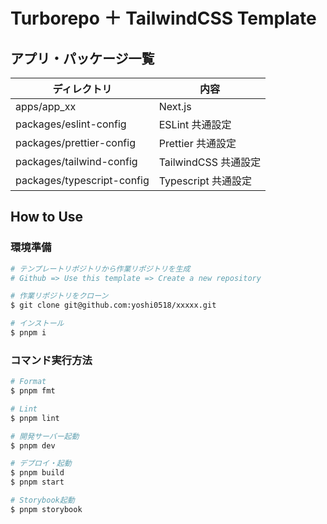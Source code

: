 # Turborepo ＋ TailwindCSS Template

## アプリ・パッケージ一覧

| ディレクトリ               | 内容                 |
| -------------------------- | -------------------- |
| apps/app_xx                | Next.js              |
| packages/eslint-config     | ESLint 共通設定      |
| packages/prettier-config   | Prettier 共通設定    |
| packages/tailwind-config   | TailwindCSS 共通設定 |
| packages/typescript-config | Typescript 共通設定  |

## How to Use

### 環境準備

```bash
# テンプレートリポジトリから作業リポジトリを生成
# Github => Use this template => Create a new repository

# 作業リポジトリをクローン
$ git clone git@github.com:yoshi0518/xxxxx.git

# インストール
$ pnpm i
```

### コマンド実行方法

```bash
# Format
$ pnpm fmt

# Lint
$ pnpm lint

# 開発サーバー起動
$ pnpm dev

# デプロイ・起動
$ pnpm build
$ pnpm start

# Storybook起動
$ pnpm storybook
```
